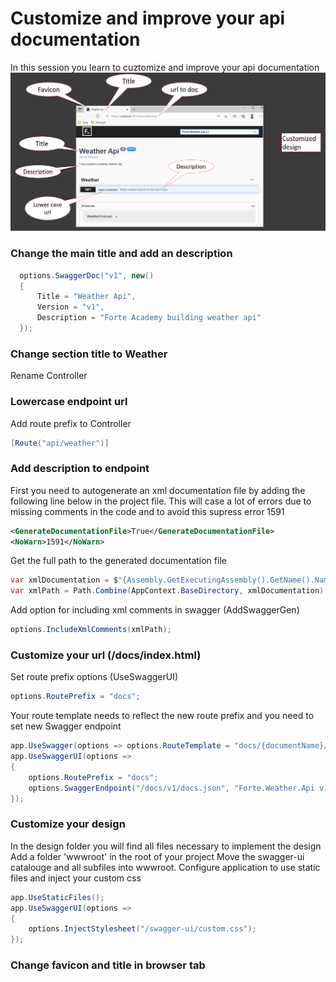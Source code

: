 # Customize and improve your api documentation
In this session you learn to cuztomize and improve your api documentation
![customized api](customized-api.PNG)

### Change the main title and add an description

```C#
  options.SwaggerDoc("v1", new() 
  { 
      Title = "Weather Api", 
      Version = "v1",
      Description = "Forte Academy building weather api"
  });
```

### Change section title to Weather
Rename Controller

### Lowercase endpoint url
Add route prefix to Controller
```C#
[Route("api/weather")]
```
### Add description to endpoint
First you need to autogenerate an xml documentation file by adding the following line below in the project file.
This will case a lot of errors due to missing comments in the code and to avoid this supress error 1591
```xml
<GenerateDocumentationFile>True</GenerateDocumentationFile>
<NoWarn>1591</NoWarn>
```
Get the full path to the generated documentation file
```C#
var xmlDocumentation = $"{Assembly.GetExecutingAssembly().GetName().Name}.xml";
var xmlPath = Path.Combine(AppContext.BaseDirectory, xmlDocumentation);
```
Add option for including xml comments in swagger (AddSwaggerGen)
```C#
options.IncludeXmlComments(xmlPath);
```
### Customize your url (/docs/index.html)
Set route prefix options (UseSwaggerUI)
```C#
options.RoutePrefix = "docs";
```
Your route template needs to reflect the new route prefix and you need to set new Swagger endpoint
```C#
app.UseSwagger(options => options.RouteTemplate = "docs/{documentName}/docs.json");
app.UseSwaggerUI(options =>
{
    options.RoutePrefix = "docs";
    options.SwaggerEndpoint("/docs/v1/docs.json", "Forte.Weather.Api v1");
});
```
### Customize your design
In the design folder you will find all files necessary to implement the design
Add a folder 'wwwroot' in the root of your project
Move the swagger-ui catalouge and all subfiles into wwwroot.
Configure application to use static files and inject your custom css
```C#
app.UseStaticFiles();
app.UseSwaggerUI(options =>
{
    options.InjectStylesheet("/swagger-ui/custom.css");
});
```
### Change favicon and title in browser tab

